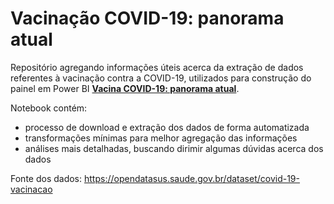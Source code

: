 # Vacinação COVID-19: panorama atual

Repositório agregando informações úteis acerca da extração de dados referentes à vacinação contra a COVID-19, utilizados para construção do painel em Power BI **[Vacina COVID-19: panorama atual](http://antiamador.org/bi/vacinaBR)**.

Notebook contém:
- processo de download e extração dos dados de forma automatizada
- transformações mínimas para melhor agregação das informações
- análises mais detalhadas, buscando dirimir algumas dúvidas acerca dos dados

Fonte dos dados:
https://opendatasus.saude.gov.br/dataset/covid-19-vacinacao
